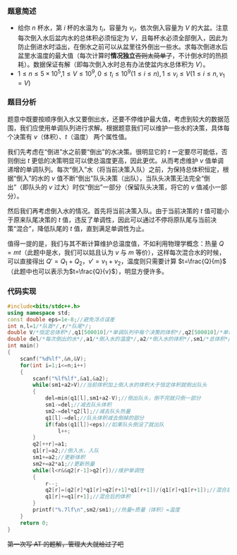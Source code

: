 ### 题意简述
*    给你 $n$ 杯水，第 $i$ 杯的水温为 $t_i$，容量为 $v_i$，依次倒入容量为 $V$ 的大盆。注意每次倒入水后盆内水的总体积必须恒定为 $V$，且每杯水必须全部倒入，因此为防止倒进水时溢出，在倒水之前可以从盆里往外倒出一些水。求每次倒进水后盆里水温度的最大值（每次计算时**情况独立**~~否则太简单了~~，不计倒水时的热损耗）。数据保证有解（即每次倒入水时总有办法使盆内水总体积为 $V$）。
*   $1\leq n\leq 5\times 10^5$,$1\leq V\leq 10^9,0\leq t_i\leq 10^9(1\leq i\leq n),1\leq v_i\leq V(1\leq i\leq n,v_1=V)$

### 题目分析
题意中既要按顺序倒入水又要倒出水，还要不停维护最大值，考虑到较大的数据范围，我们应使用单调队列进行求解。根据题意我们可以维护一些水的决策，具体每个决策有 $v$（体积）、$t$（温度） 两个属性值。

我们先考虑在“倒进”水之前要“倒出”的水决策。很明显它的 $t$ 一定要尽可能低，否则倒出 $t$ 更低的决策明显可以使总温度更高，因此更优。从而考虑维护 $v$ 值单调递增的单调队列。每次“倒入”水（将当前决策入队）之前，为保持总体积恒定，根据“倒入”的水的 $v$ 值不断“倒出”队头决策（出队），当队头决策无法完全“倒出”（即队头的 $v$ 过大）时仅“倒出”一部分（保留队头决策，将它的 $v$ 值减小一部分）。

然后我们再考虑倒入水的情况。首先将当前决策入队。由于当前决策的 $t$ 值可能小于原来队尾决策的 $t$ 值，违反了单调性，因此可以通过不停将原队尾与当前决策“混合”，降低队尾的 $t$ 值，直到满足单调性为止。

值得一提的是，我们与其不断计算维护总温度值，不如利用物理学概念：热量 $Q=mt$（此题中是水，我们可以姑且认为 $v$ 与 $m$ 等价），这样每次混合水的时候，可以直接得出 $Q'=Q_1+Q_2$，$v'=v_1+v_2$，温度则只需要计算 $t=\frac{Q}{m}$ （此题中也可以表示为$t=\frac{Q}{v}$），明显方便许多。
### 代码实现
```cpp
#include<bits/stdc++.h> 
using namespace std;
const double eps=1e-8;//避免浮点误差 
int n,l=1/*队首*/,r/*队尾*/;
double V/*恒定总体积*/,q1[500010]/*单调队列中每个决策的体积*/,q2[500010]/*单调队列中每个决策的热量*/;
double del/*每次倒出的水*/,a1/*倒入水的温度*/,a2/*倒入水的体积*/,sm1/*总体积*/,sm2/*总热量*/;
int main()
{
	scanf("%d%lf",&n,&V);
	for(int i=1;i<=n;i++)
	{
		scanf("%lf%lf",&a1,&a2);	
		while(sm1+a2>V)//当前体积加上倒入水的体积大于恒定体积就倒出队头 
		{
			del=min(q1[l],sm1+a2-V);//倒出队头，倒不完就只倒一部分
			sm1-=del;//减去队头体积 
			sm2-=del*q2[l];//减去队头热量 
			q1[l]-=del;//队头体积减去倒掉的部分 
			if(fabs(q1[l])<eps)//如果队头倒没了就出队 
				l++;
		}
		q2[++r]=a1;
		q1[r]=a2;//倒入水，入队 
		sm1+=a2;//更新体积 
		sm2+=a2*a1;//更新热量 
		while(l<r&&q2[r-1]>q2[r])//维护单调性 
		{
			r--;
			q2[r]=(q2[r]*q1[r]+q2[r+1]*q1[r+1])/(q1[r]+q1[r+1]);//混合后的队尾温度 
			q1[r]+=q1[r+1];//混合后的体积 
		}
		printf("%.7lf\n",sm2/sm1);//热量÷质量（体积）=温度 
	}
	return 0;
}

```


~~第一次写 AT 的题解，管理大大就给过了吧~~